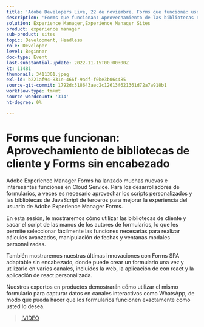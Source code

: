 ```yaml
---
title: 'Adobe Developers Live, 22 de noviembre. Forms que funciona: uso de bibliotecas de cliente y Forms sin encabezado'
description: 'Forms que funcionan: Aprovechamiento de las bibliotecas de clientes y los formularios sin encabezadoAdobe Experience Manager Forms ha lanzado muchas funciones nuevas e interesantes en Cloud Service. Para los desarrolladores de formularios, a veces es necesario aprovechar los scripts personalizados y las bibliotecas JavaScript de terceros para mejorar la experiencia del usuario de Adobe Experience Manager Forms.En esta sesión, le mostraremos cómo utilizar las bibliotecas de cliente y sacar los scripts de las manos de los autores de formularios, lo que les permite seleccionar fácilmente las funciones necesarias para realizar cálculos avanzados, manipulación de fechas y ventanas modales personalizadas.También mostraremos nuestras últimas innovaciones con Forms SPA adaptable sin encabezado, donde puede crear un formulario una vez y utilizarlo en varios canales, incluidos la web, la aplicación mediante react y personalizar la aplicación.Nuestros expertos en productos mostrarán cómo utilizar el mismo formulario para capturar datos en canales interactivos como WhatsApp - para que pueda hacer que los formularios funcionen exactamente como usted lo desea.'
solution: Experience Manager,Experience Manager Sites
product: experience manager
sub-product: sites
topic: Development, Headless
role: Developer
level: Beginner
doc-type: Event
last-substantial-update: 2022-11-15T00:00:00Z
kt: 11481
thumbnail: 3411301.jpeg
exl-id: b221af94-831e-466f-9adf-f0be3b064485
source-git-commit: 1792dc318643aec2c12613f621361d72a7a918b1
workflow-type: tm+mt
source-wordcount: '314'
ht-degree: 0%

---
```


# Forms que funcionan: Aprovechamiento de bibliotecas de cliente y Forms sin encabezado

Adobe Experience Manager Forms ha lanzado muchas nuevas e interesantes funciones en Cloud Service. Para los desarrolladores de formularios, a veces es necesario aprovechar los scripts personalizados y las bibliotecas de JavaScript de terceros para mejorar la experiencia del usuario de Adobe Experience Manager Forms.

En esta sesión, le mostraremos cómo utilizar las bibliotecas de cliente y sacar el script de las manos de los autores de formularios, lo que les permite seleccionar fácilmente las funciones necesarias para realizar cálculos avanzados, manipulación de fechas y ventanas modales personalizadas.

También mostraremos nuestras últimas innovaciones con Forms SPA adaptable sin encabezado, donde puede crear un formulario una vez y utilizarlo en varios canales, incluidos la web, la aplicación de con react y la aplicación de react personalizada.

Nuestros expertos en productos demostrarán cómo utilizar el mismo formulario para capturar datos en canales interactivos como WhatsApp, de modo que pueda hacer que los formularios funcionen exactamente como usted lo desea.

>[!VIDEO](https://video.tv.adobe.com/v/3411301/?quality=12&learn=on)
